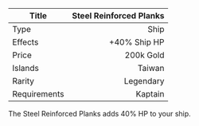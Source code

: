 |Title      | Steel Reinforced Planks        
|-|-:
|Type       | Ship                    
|Effects    |  +40% Ship HP
|Price      | 200k Gold    
|Islands    | Taiwan       
|Rarity     | Legendary                     
|Requirements| Kaptain

The Steel Reinforced Planks adds 40% HP to your ship.